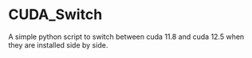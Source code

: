 # CUDA_Switch
A simple python script to switch between cuda 11.8 and cuda 12.5 when they are installed side by side. 
